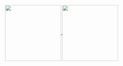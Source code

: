 <!-- ### Hi there 👋 -->

<div>
<a href="https://github.com/IagoMartuci">
<img height="180em" align="center" src="https://github-readme-stats.vercel.app/api/top-langs/?username=IagoMartuci&layout=compact&langs_count=7&theme=transparent"/>
<img height="180em" align="center" src="https://github-readme-stats.vercel.app/api?username=IagoMartuci&show_icons=true&theme=transparent&include_all_commits=true&count_private=true"/>
</div>

<!--**IagoMartuci/IagoMartuci** is a ✨ _special_ ✨ repository because its `README.md` (this file) appears on your GitHub profile.

Here are some ideas to get you started:

- 🔭 I’m currently working on ...
- 🌱 I’m currently learning ...
- 👯 I’m looking to collaborate on ...
- 🤔 I’m looking for help with ...
- 💬 Ask me about ...
- 📫 How to reach me: ...
- 😄 Pronouns: ...
- ⚡ Fun fact: ...
-->
